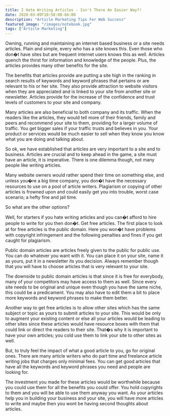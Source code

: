 ```yaml
---
title: I Hate Writing Articles - Isn't There An Easier Way?!
date: 2020-03-09T10:58:08-04:00
description: "Article Marketing Tips For Web Success"
featured_image: "/images/notebook.jpg"
tags: ["Article Marketing"]
---
```



Owning, running and maintaining an internet based business or a site needs articles. Plain and simple, every who has a site knows this. Even those who don�t have sites but are frequent internet users knows this as well. Articles quench the thirst for information and knowledge of the people. Plus, the articles provides many other benefits for the site.

The benefits that articles provide are putting a site high in the ranking in search results of keywords and keyword phrases that pertains or are relevant to his or her site. They also provide attraction to website visitors when they are appreciated and is linked to your site from another site or newsletter. Articles provide for the increase of the confidence and trust levels of customers to your site and company. 

 Many articles are also beneficial to both company and its traffic. When the readers like the articles, they would tell more of their friends, family and peers and recommend your site to them, providing for a larger volume of traffic. You get bigger sales if your traffic trusts and believes in you. Your product or services would be much easier to sell when they know you know what you are doing and talking about. 

So ok, we have established that articles are very important to a site and to business. Articles are crucial and to keep ahead in the game, a site must have an article, it is imperative. There is one dilemma though, not many people like writing articles. 

Many website owners would rather spend their time on something else, and unless you�re a big time company, you don�t have the necessary resources to use on a pool of article writers. Plagiarism or copying of other articles is frowned upon and could easily get you into trouble, worst case scenario; a hefty fine and jail time. 

So what are the other options? 

Well, for starters if you hate writing articles and you can�t afford to hire people to write for you then don�t. Get free articles. The first place to look at for free articles is the public domain.  Here you won�t have problems with copyright infringement and the following penalties and fines if you get caught for plagiarism. 

Public domain articles are articles freely given to the public for public use. You can do whatever you want with it. You can place it on your site, name it as yours, put it in a newsletter its you decision. Always remember though that you will have to choose articles that is very relevant to your site.

The downside to public domain articles is that since it is free for everybody, many of your competitors may have access to them as well. Since every site needs to be original and unique even though you have the same niche, this could be a predicament. You may also have to edit them a bit to place more keywords and keyword phrases to make them better. 

Another way to get free articles is to allow other sites which has the same subject or topic as yours to submit articles to your site. This would be only to augment your existing content or else all your articles would be leading to other sites since these articles would have resource boxes with them that could link or direct the readers to their site. That�s why it is important to have your own articles; you cold use them to link your site to other sites as well. 

But, to truly feel the impact of what a good article to you, go for original ones. There are many article writers who do part time and freelance article writing jobs that charges only minimal fees. You can get good articles that have all the keywords and keyword phrases you need and people are looking for.

The investment you made for these articles would be worthwhile because you could use them for all the benefits you could offer. You hold copyrights to them and you will be able to use them anyway you want. As your articles help you in building your business and your site, you will have more articles to write and maybe then you wont be having second thoughts about articles. 
